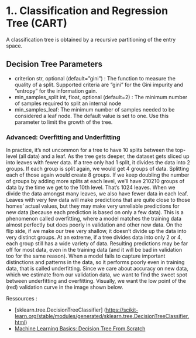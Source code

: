 # 1.. Classification and Regression Tree (CART)
A classification tree is obtained by a recursive partitioning of the entry space.
## Decision Tree Parameters
- criterion str, optional (default=”gini”) : The function to measure the quality of a split.
Supported criteria are “gini” for the Gini impurity and “entropy” for the information gain.
- min_samples_split int, float, optional (default=2) : The minimum number of samples required to split an internal node
- min_samples_leaf: The minimum number of samples needed to be considered a leaf node. The default value is set to one. Use this parameter to limit the growth of the tree.
### Advanced: Overfitting and Underfitting
In practice, it’s not uncommon for a tree to have 10 splits between the top-level (all data) and a leaf. As the tree gets deeper, the dataset gets sliced up into leaves with fewer data. If a tree only had 1 split, it divides the data into 2 groups. If each group is split again, we would get 4 groups of data. Splitting each of those again would create 8 groups. If we keep doubling the number of groups by adding more splits at each level, we’ll have 210210 groups of data by the time we get to the 10th level. That’s 1024 leaves.
When we divide the data amongst many leaves, we also have fewer data in each leaf. Leaves with very few data will make predictions that are quite close to those homes’ actual values, but they may make very unreliable predictions for new data (because each prediction is based on only a few data).
This is a phenomenon called overfitting, where a model matches the training data almost perfectly but does poorly in validation and other new data. On the flip side, if we make our tree very shallow, it doesn’t divide up the data into very distinct groups.
At an extreme, if a tree divides data into only 2 or 4, each group still has a wide variety of data. Resulting predictions may be far off for most data, even in the training data (and it will be bad in validation too for the same reason). When a model fails to capture important distinctions and patterns in the data, so it performs poorly even in training data, that is called underfitting.
Since we care about accuracy on new data, which we estimate from our validation data, we want to find the sweet spot between underfitting and overfitting. Visually, we want the low point of the (red) validation curve in the image shown below.










Ressources :
- [sklearn.tree.DecisionTreeClassifier] (https://scikit-learn.org/stable/modules/generated/sklearn.tree.DecisionTreeClassifier.html)
- [Machine Learning Basics: Decision Tree From Scratch](https://towardsdatascience.com/machine-learning-basics-descision-tree-from-scratch-part-ii-dee664d46831)
